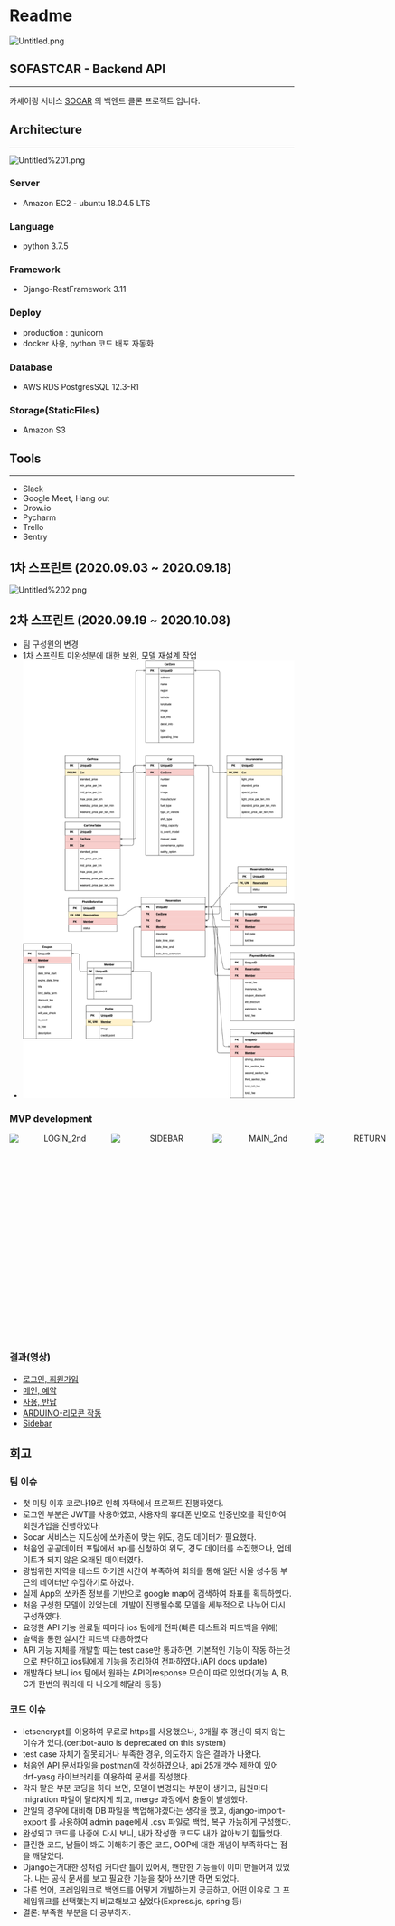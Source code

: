 # Readme

![Untitled.png](Readme-images/Untitled.png)

## SOFASTCAR - Backend API

---

카셰어링 서비스 [SOCAR](https://www.socar.kr/) 의 백엔드 클론 프로젝트 입니다.

## Architecture

---

![Untitled%201.png](Readme-images/Untitled%201.png)

### Server

- Amazon EC2 - ubuntu 18.04.5 LTS

### Language

- python  3.7.5

### Framework

- Django-RestFramework 3.11

### Deploy

- production : gunicorn
- docker 사용, python 코드 배포 자동화

### Database

- AWS RDS PostgresSQL 12.3-R1

### Storage(StaticFiles)

- Amazon S3

## Tools

---

- Slack
- Google Meet, Hang out
- Drow.io
- Pycharm
- Trello
- Sentry

## 1차 스프린트 (2020.09.03 ~ 2020.09.18)

![Untitled%202.png](Readme-images/Untitled%202.png)


## 2차 스프린트 (2020.09.19 ~ 2020.10.08)
- 팀 구성원의 변경
- 1차 스프린트 미완성분에 대한 보완, 모델 재설계 작업
- ![ERD](Readme-images/SoFastCar-ERD.png)

### MVP development
<p align="center" style="display: flex;justify-content: space-between;">
  <img width="180" height="320" src="./Readme-images/LOGIN_2nd.gif" alt="LOGIN_2nd" style="zoom: 100%;" />
  <img width="180" height="320" src="./Readme-images/SIDEBAR.gif" alt="SIDEBAR" style="zoom: 100%;" />
  <img width="180" height="360" src="./Readme-images/MAIN_2nd.gif" alt="MAIN_2nd" style="zoom: 100%;" />
  <img width="180" height="360" src="./Readme-images/RETURN.gif" alt="RETURN" style="zoom: 100%;" />
</P>

### 결과(영상)
- [로그인, 회원가입](https://youtu.be/W0kjmeD3b3g)
- [메인, 예약](https://youtu.be/RbDSDtoGo4E)
- [사용, 반납](https://youtu.be/wYxdN_Lp_Cs)
- [ARDUINO-리모콘 작동](https://youtu.be/7x6H_rOHzQA)
- [Sidebar](https://youtu.be/IRi1NMKAUaA)


## 회고
### 팀 이슈
- 첫 미팅 이후 코로나19로 인해 자택에서 프로젝트 진행하였다.
- 로그인 부분은 JWT를 사용하였고, 사용자의 휴대폰 번호로 인증번호를 확인하여 회원가입을 진행하였다.
- Socar 서비스는 지도상에 쏘카존에 맞는 위도, 경도 데이터가 필요했다.
- 처음엔 공공데이터 포탈에서 api를 신청하여 위도, 경도 데이터를 수집했으나, 업데이트가 되지 않은 오래된 데이터였다.
- 광범위한 지역을 테스트 하기엔 시간이 부족하여 회의를 통해 일단 서울 성수동 부근의 데이터만 수집하기로 하였다.
- 실제 App의 쏘카존 정보를 기반으로 google map에 검색하여 좌표를 획득하였다. 
- 처음 구성한 모델이 있었는데, 개발이 진행될수록 모델을 세부적으로 나누어 다시 구성하였다.
- 요청한 API 기능 완료될 때마다 ios 팀에게 전파(빠른 테스트와 피드백을 위해)
- 슬랙을 통한 실시간 피드백 대응하였다
- API 기능 자체를 개발할 때는 test case만 통과하면, 기본적인 기능이 작동 하는것으로 판단하고 ios팀에게 기능을 정리하여 전파하였다.(API docs update)
- 개발하다 보니 ios 팀에서 원하는 API의response 모습이 따로 있었다(기능 A, B, C가 한번의 쿼리에 다 나오게 해달라 등등)

### 코드 이슈
- letsencrypt를 이용하여 무료로 https를 사용했으나, 3개월 후 갱신이 되지 않는 이슈가 있다.(certbot-auto is deprecated on this system)
- test case 자체가 잘못되거나 부족한 경우, 의도하지 않은 결과가 나왔다.
- 처음엔 API 문서파일을 postman에 작성하였으나, api 25개 갯수 제한이 있어 drf-yasg 라이브러리를 이용하여 문서를 작성했다.
- 각자 맡은 부분 코딩을 하다 보면, 모델이 변경되는 부분이 생기고, 팀원마다 migration  파일이 달라지게 되고, merge 과정에서 충돌이 발생했다.
- 만일의 경우에 대비해 DB 파일을 백업해야겠다는 생각을 했고, django-import-export 를 사용하여 admin page에서 .csv 파일로 백업, 복구 가능하게 구성했다. 
- 완성되고 코드를 나중에 다시 보니, 내가 작성한 코드도 내가 알아보기 힘들었다.
- 클린한 코드, 남들이 봐도 이해하기 좋은 코드, OOP에 대한 개념이 부족하다는 점을 깨달았다.
- Django는거대한 성처럼 커다란 틀이 있어서, 왠만한 기능들이 이미 만들어져 있었다. 나는 공식 문서를 보고 필요한 기능을 찾아 쓰기만 하면 되었다.
- 다른 언어, 프레임워크로 백엔드를 어떻게 개발하는지 궁금하고, 어떤 이유로 그 프레임워크를 선택했는지 비교해보고 싶었다(Express.js, spring 등)
- 결론: 부족한 부분을 더 공부하자. 



